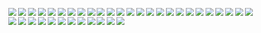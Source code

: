 ![](https://cdn.discordapp.com/attachments/1167253026487148554/1186991404967272549/3.gif?ex=659542e4&is=6582cde4&hm=d4dc51b0c3e44cc06c249260d1bae749ae2e12fc3e5dc94c4e93a2f65d6b9468&) ![](https://cdn.discordapp.com/attachments/1167253026487148554/1186991405508333668/4b15512b_original.png?ex=659542e4&is=6582cde4&hm=2912fc629250dfe4b354bd143d27f3409ba0b0cb1f5ad6ee2a7341babc805c27&) ![](https://cdn.discordapp.com/attachments/1167253026487148554/1186991405856477184/10cbf6a3_original.png?ex=659542e4&is=6582cde4&hm=b893c5f848c29932c12fac908cfa248b5240ddb5ab650694ed332f8c600ce5ae&) ![](https://cdn.discordapp.com/attachments/1167253026487148554/1186991888671191070/13c073dd_original.png?ex=65954357&is=6582ce57&hm=33e32d79e7462d773c08ee0fe62c5f75220e9ce09dd17c0d7fa5cfb56d7ae134&) ![](https://cdn.discordapp.com/attachments/1167253026487148554/1186991863442448434/d18kiov-cce78da7-903f-4ee0-8161-0d179cc6bb2f.gif?ex=65954351&is=6582ce51&hm=2b048eea928ed0b7f74eb5ec700aa5d249ac4d5124798813ff13b0517877c865&) ![](https://cdn.discordapp.com/attachments/1167253026487148554/1186992291005599764/tumblr_00e1dd79720787f0d6508e94969f5920_1b2d4356_100.png?ex=659543b7&is=6582ceb7&hm=b63d5edf12039c2d422e9b57b50bb11001d1c8fcbbb9ce1051fb0b4039314d00&) ![](https://cdn.discordapp.com/attachments/1167253026487148554/1186992550981148702/tumblr_8ee121c780b4a9bc7ebdf4eeb87f8e8a_0194a917_100.webp?ex=659543f5&is=6582cef5&hm=ed37d6258939cd0a402fab07c4df37141990dfba4afc3ccc037549ae51d2e933&0) ![](https://cdn.discordapp.com/attachments/1167253026487148554/1186991635536564284/24668037_original.png?ex=6595431b&is=6582ce1b&hm=9b6d82718f497262450cb970856e85c705593d28226f41e249b15f56606ecfca&) ![](https://cdn.discordapp.com/attachments/1167253026487148554/1186992125238312980/eb7d8893_original.jpg?ex=6595438f&is=6582ce8f&hm=7dbb79317e6a9a3b4ec902434052bba9d385eea65849fb0c74f84c6933bee444&) ![](https://cdn.discordapp.com/attachments/1167253026487148554/1186993873923350568/tumblr_7b36ed94cd18c4a9abae1ef311e85ecc_0d8ef68c_100.webp?ex=65954530&is=6582d030&hm=f1d2bfe1c1a15b811e084f2fe5c28d468ed7bc6b0bfcd4045316b9b784b49537&) ![](https://cdn.discordapp.com/attachments/1167253026487148554/1186994116299591830/tumblr_521ec135a9f52c3605ce1fcc23fe3cf1_7c4a025e_100.png?ex=6595456a&is=6582d06a&hm=8b5b1b7955cda462d617ef8cc1dab503539a1e4272fe2661128fa2db29f8977d&) ![](https://cdn.discordapp.com/attachments/1167253026487148554/1186993604258975745/icp_stamp_by_cheetana_d14nxq2-fullview.jpg?ex=659544f0&is=6582cff0&hm=65049f59f9818f97cfa89cdd7db6c22b92f22dfd797852871831b74fdb5f3527&) ![](https://cdn.discordapp.com/attachments/1167253026487148554/1186993650824118282/mikufig.png?ex=659544fb&is=6582cffb&hm=396fc807dfe4fc8425ffb370333eff165c493d8ec44b66c91c93348169862f40&) ![](https://cdn.discordapp.com/attachments/1167253026487148554/1186993570461257838/b7.png?ex=659544e8&is=6582cfe8&hm=ba06207de97fa88b2dfec49a31b14e3dd289cf2bda7699254b38001266bb5c82&)
![](https://cdn.discordapp.com/attachments/1167253026487148554/1186993744919134289/rain3.gifex=65954512&is=6582d012&hm=b8e2795f9f537f911b012c4f1b315ab569b58c5eed1eca9fc9cc25f108c20dd8&) ![](https://cdn.discordapp.com/attachments/1167253026487148554/1186994767159103488/tumblr_e32262102b293918fbd1efbf1c926550_0fa9d4b3_100.png?ex=65954605&is=6582d105&hm=232372daa01479038e79c79e624bfdb5bc5500c76bb86d15ce37287220c6ccff&) ![](https://cdn.discordapp.com/attachments/1167253026487148554/1186994889817341952/tumblr_cb4261d64c90c0e4d066bad2cc85b8b9_2a4175c7_100.jpg?ex=65954623&is=6582d123&hm=fa8872e5ffb414220dac41170e4ee71e1b5324a8e5b16d7db084494d1c037850&) ![](https://cdn.discordapp.com/attachments/1167253026487148554/1186994977868361799/tumblr_3fe8635cc25ca5694170f1b7a2a97782_0a66948f_100.png?ex=65954638&is=6582d138&hm=123ad2b82c0a397d5fe7e122539c476238e16a031d411205c08b03f46bc2426b&) ![](https://cdn.discordapp.com/attachments/1167253026487148554/1186995265698267197/tumblr_7b2d2bc2daaa7e49b4060f50580ac32c_e6cd1fba_100.webp?ex=6595467c&is=6582d17c&hm=49cbcd42f117afe3280b51b2755005d3171ea05a1656db0f96814119c26bb615&) ![](https://cdn.discordapp.com/attachments/1167253026487148554/1186995430198882305/tumblr_1e4fa08c950afb44700ac9665fb2b43f_07b46958_100.webp?ex=659546a3&is=6582d1a3&hm=976903f26f0ade8f7f23bb6d838c6a95261de162e992e3a1c9500dad457a1007&) ![](https://cdn.discordapp.com/attachments/1167253026487148554/1186995622881005568/tumblr_9245a15dad34f3b6bd5179908407ec73_ccf91077_100.jpg?ex=659546d1&is=6582d1d1&hm=0f734a478ac6962fff54df54d237c571c73738ac97f0374c8a5395df786efe36&) ![](https://cdn.discordapp.com/attachments/1167253026487148554/1186999415131619408/tumblr_33040e38bb0d60d7ab6e1e664560b2a7_a8e7785b_100.webp?ex=65954a59&is=6582d559&hm=4c06995f086c7bc7a1b64f649ae6f42ed1d69e6f09ce9bbdf863cf355ca6c5ca&) ![](https://cdn.discordapp.com/attachments/1167253026487148554/1186999530139418634/tumblr_848fad30c7784bbaed21e2df272ce00f_418630ac_100.webp?ex=65954a75&is=6582d575&hm=40984972fdec8d128e5e5756a75ee9d6ad34c0a416e20480e1b764ecbc9bfad8&) ![](https://cdn.discordapp.com/attachments/1167253026487148554/1186999646552330290/tumblr_19fba37de7773b903739c2e44820c638_9aa9f1ae_100.webp?ex=65954a91&is=6582d591&hm=f7cb2d17af9da6a7247b21a8b8b5feb07bfaa320f8f00259b4bf1f367e977ef4&) ![](https://cdn.discordapp.com/attachments/1167253026487148554/1187002077977776239/tumblr_ab97eeb6776d2587153f1d05eea4712b_c08fee09_100.webp?ex=65954cd4&is=6582d7d4&hm=e8b7a4aaba2b7708677bdb7185906fb35d5628e519febd09b18fe0082c41db1b&) ![](https://cdn.discordapp.com/attachments/1167253026487148554/1187002359453339688/eb38775a.png?ex=65954d17&is=6582d817&hm=f1fb9434b70912ab7cb8a74f3ad92d9c4a785c08e591ae13f0d3dcf2ecee2724&) ![](https://cdn.discordapp.com/attachments/1167253026487148554/1187002003486949396/tumblr_c3e3e0f61f47c28a7ddb0ef648082f04_df55c272_100.png?ex=65954cc3&is=6582d7c3&hm=1c65ba4f2e7212104c7f9f8a83141f6617b015841654e67a60602e82280201d7&) ![](https://cdn.discordapp.com/attachments/1167253026487148554/1187003473137508403/tumblr_04e044c1d6c378fc95d2e1151ac70cfb_c052b177_100.webp?ex=65954e21&is=6582d921&hm=aecfe2294ce89f201db5d886d4cd877a475e73056b15702cd6da7f6e7034a8ee&) ![](https://cdn.discordapp.com/attachments/1167253026487148554/1187006766182060053/tumblr_ec55d0e76bc72a96b0acccae7bb2274e_59105731_100.webp?ex=65955132&is=6582dc32&hm=de87b1736ac2819195ee2ff1634c1a53978ce549bafc1f079a033247e841b564&) ![](https://cdn.discordapp.com/attachments/1167253026487148554/1187007724551151646/have_sex.png?ex=65955217&is=6582dd17&hm=45a87e5653857200e044707309912b6d5b60e89d3fa706c8f5e3604d697cf71c&)
![](https://cdn.discordapp.com/attachments/1167253026487148554/1187249590710304850/tumblr_2d86bc631c58a1fab7897dd34721cbe8_31c7d2a0_100.png?ex=65963358&is=6583be58&hm=bcc2407c30893a9886b37f0c4e4aceab667e8acdf62e08c2a65bbcbf782f4167&) ![](https://cdn.discordapp.com/attachments/1167253026487148554/1187249822168780830/tumblr_378ee2b4d4f1cce88a45b829baefb67d_6303ba72_100.png?ex=6596338f&is=6583be8f&hm=5e80af0c16ecfdc55823a109afa292dd9577b6373b0e7703883557a570d27a67&) ![](https://cdn.discordapp.com/attachments/1167253026487148554/1187264989170499677/ezgif-5-84526defb6.webp?ex=659641af&is=6583ccaf&hm=d6b4d6469f59bde40e0c055c7b9fe7afbef6cd8ed9d13ea6d69caf1b248547a2&) ![](https://cdn.discordapp.com/attachments/1167253026487148554/1187266021518757958/tumblr_d986e09c56ec80f693224ee813893403_328ee358_100.png?ex=659642a5&is=6583cda5&hm=6f77a55844e70420c14cf530094128fa200057f30a9384fffb7b2fb31f426c72&) ![](https://cdn.discordapp.com/attachments/1167253026487148554/1187266129387851786/tumblr_9c87ecf0e5889c9fc02f6faeac0a2645_5f0c404d_100.webp?ex=659642bf&is=6583cdbf&hm=2a3e332b92a3bdbdbf7cff83a5d41e0dfae23bb06292449b34bbe31f2c47e9bd&) ![](https://cdn.discordapp.com/attachments/1167253026487148554/1187266275332849684/winterdriving.gif?ex=659642e2&is=6583cde2&hm=058cd8fb69b781bb410b05b43c1a26881cc00d297ce035ce1062490bf4843996&) ![](https://cdn.discordapp.com/attachments/1167253026487148554/1187266570779643975/tumblr_fbb2d3a625010500ca1a3b47fa215a01_7427454a_100.webp?ex=65964328&is=6583ce28&hm=5a63ab52657db637d5b563456df04f0e1428d90fc0105094826a65435669fb9b&)
